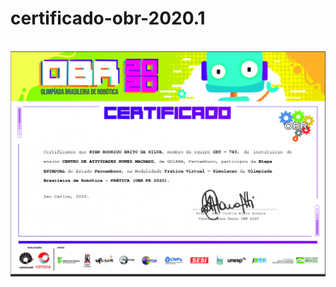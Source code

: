 # certificado-obr-2020.1
<img scr="![retrato-da-cabra-com-óculos-de-sol-115870908](https://user-images.githubusercontent.com/120932607/208780009-51fb0a58-d98a-4d91-854a-6a0b6dce8d08.jpg)
"  />
![certificado](certificado-2020.png "Certificado")
